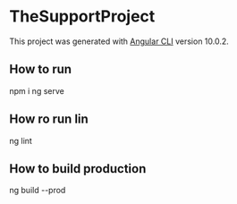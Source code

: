 # TheSupportProject

This project was generated with [Angular CLI](https://github.com/angular/angular-cli) version 10.0.2.

## How to run
npm i
ng serve

## How ro run lin
ng lint

## How to build production
ng build --prod
